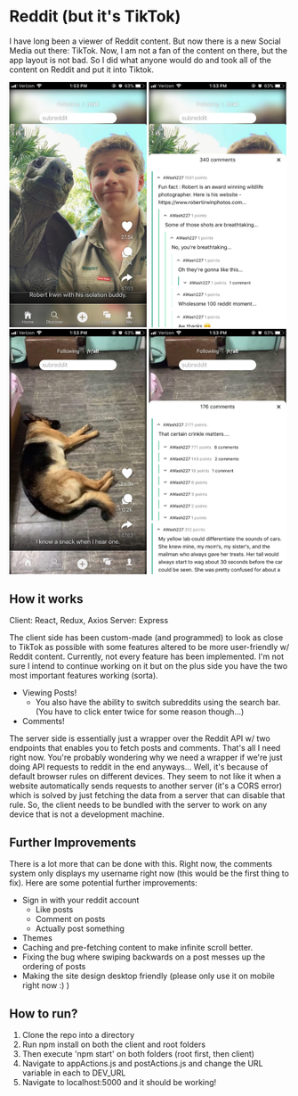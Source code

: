 # Reddit (but it's TikTok)

I have long been a viewer of Reddit content. But now there is a new Social Media out there: TikTok. Now, I am not a fan of the content on there, but the app layout is not bad.
So I did what anyone would do and took all of the content on Reddit and put it into Tiktok.

<img src="./public/post1.jpg" style="width: 49%">
<img src="./public/post1_comments.jpg" style="width: 49%">
<img src="./public/post2.jpg" style="width: 49%">
<img src="./public/post2-comments.jpg" style="width: 49%">

## How it works

Client: React, Redux, Axios
Server: Express

The client side has been custom-made (and programmed) to look as close to TikTok as possible with some features altered to be more user-friendly w/ Reddit content.
Currently, not every feature has been implemented. I'm not sure I intend to continue working on it but on the plus side you have the two most important features working (sorta).

- Viewing Posts!
  - You also have the ability to switch subreddits using the search bar. (You have to click enter twice for some reason though...)
- Comments!

The server side is essentially just a wrapper over the Reddit API w/ two endpoints that enables you to fetch posts and comments. That's all I need right now.
You're probably wondering why we need a wrapper if we're just doing API requests to reddit in the end anyways... Well, it's because of default browser rules on different devices.
They seem to not like it when a website automatically sends requests to another server (it's a CORS error) which is solved by just fetching the data from a server that can disable that rule.
So, the client needs to be bundled with the server to work on any device that is not a development machine.

## Further Improvements

There is a lot more that can be done with this. Right now, the comments system only displays my username right now (this would be the first thing to fix).
Here are some potential further improvements:

- Sign in with your reddit account
  - Like posts
  - Comment on posts
  - Actually post something
- Themes
- Caching and pre-fetching content to make infinite scroll better.
- Fixing the bug where swiping backwards on a post messes up the ordering of posts
- Making the site design desktop friendly (please only use it on mobile right now :) )

## How to run?

1. Clone the repo into a directory
2. Run npm install on both the client and root folders
3. Then execute 'npm start' on both folders (root first, then client)
4. Navigate to appActions.js and postActions.js and change the URL variable in each to DEV_URL
5. Navigate to localhost:5000 and it should be working!
